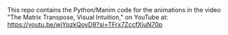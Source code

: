 This repo contains the Python/Manim code for the animations in the video "The Matrix Transpose, Visual Intuition," on YouTube at: https://youtu.be/wjYpzkQoyD8?si=TFrx7ZccfXjuN70p
